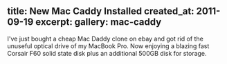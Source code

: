 title: New Mac Caddy Installed
created_at: 2011-09-19
excerpt:
gallery: mac-caddy
----

I've just bought a cheap Mac Daddy clone on ebay and got rid of the unuseful optical drive of my MacBook Pro.
Now enjoying a blazing fast Corsair F60 solid state disk plus an additional 500GB disk for storage.